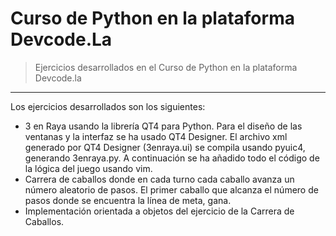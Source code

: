 # Curso de Python en la plataforma Devcode.La
>Ejercicios desarrollados en el Curso de Python en la plataforma Devcode.la
<hr>

Los ejercicios desarrollados son los siguientes:
- 3 en Raya usando la librería QT4 para Python. Para el diseño de las ventanas y la interfaz se ha usado QT4 Designer. El archivo xml generado por QT4 Designer (3enraya.ui) se compila usando pyuic4, generando 3enraya.py. A continuación se ha añadido todo el código de la lógica del juego usando vim.
- Carrera de caballos donde en cada turno cada caballo avanza un número aleatorio de pasos. El primer caballo que alcanza el número de pasos donde se encuentra la línea de meta, gana.
- Implementación orientada a objetos del ejercicio de la Carrera de Caballos.
